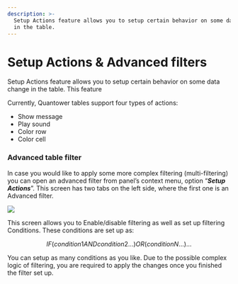 ```yaml
---
description: >-
  Setup Actions feature allows you to setup certain behavior on some data change
  in the table.
---
```


# Setup Actions & Advanced filters

Setup Actions feature allows you to setup certain behavior on some data change in the table. This feature 

Currently, Quantower tables support four types of actions:

* Show message
* Play sound
* Color row
* Color cell

### Advanced table filter

In case you would like to apply some more complex filtering \(multi-filtering\) you can open an advanced filter from panel’s context menu, option “_**Setup Actions**_”. This screen has two tabs on the left side, where the first one is an Advanced filter.

![](https://gblobscdn.gitbook.com/assets%2F-LD6FsRvQ3jgwJIg6O7r%2F-LFqorWfAjWaGYwswV2L%2F-LFqqvJ1QgfZwbLwX8-P%2FTableAdvancedFiltering.png?alt=media&token=15bb2602-9410-4a9b-8acf-7f594c01c2e2)

This screen allows you to Enable/disable filtering as well as set up filtering Conditions. These conditions are set up as:

$$
IF (condition1AND condition2 ...) OR (conditionN...) …
$$

You can setup as many conditions as you like. Due to the possible complex logic of filtering, you are required to apply the changes once you finished the filter set up.



